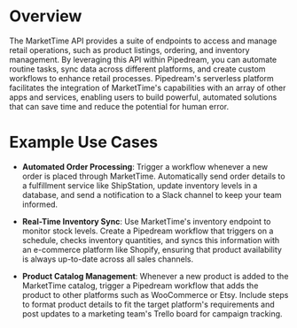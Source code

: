 # Overview

The MarketTime API provides a suite of endpoints to access and manage retail operations, such as product listings, ordering, and inventory management. By leveraging this API within Pipedream, you can automate routine tasks, sync data across different platforms, and create custom workflows to enhance retail processes. Pipedream's serverless platform facilitates the integration of MarketTime's capabilities with an array of other apps and services, enabling users to build powerful, automated solutions that can save time and reduce the potential for human error.

# Example Use Cases

- **Automated Order Processing**: Trigger a workflow whenever a new order is placed through MarketTime. Automatically send order details to a fulfillment service like ShipStation, update inventory levels in a database, and send a notification to a Slack channel to keep your team informed.

- **Real-Time Inventory Sync**: Use MarketTime's inventory endpoint to monitor stock levels. Create a Pipedream workflow that triggers on a schedule, checks inventory quantities, and syncs this information with an e-commerce platform like Shopify, ensuring that product availability is always up-to-date across all sales channels.

- **Product Catalog Management**: Whenever a new product is added to the MarketTime catalog, trigger a Pipedream workflow that adds the product to other platforms such as WooCommerce or Etsy. Include steps to format product details to fit the target platform's requirements and post updates to a marketing team's Trello board for campaign tracking.
